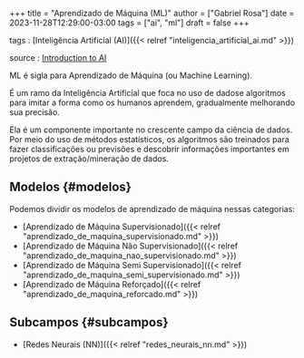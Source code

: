 +++
title = "Aprendizado de Máquina (ML)"
author = ["Gabriel Rosa"]
date = 2023-11-28T12:29:00-03:00
tags = ["ai", "ml"]
draft = false
+++

tags
: [Inteligência Artificial (AI)]({{< relref "inteligencia_artificial_ai.md" >}})

source
: [Introduction to AI](https://learnweb3.io/degrees/ai-developer-degree/freshman-ai/introduction-to-ai/)

ML é sigla para Aprendizado de Máquina (ou Machine Learning).

É um ramo da Inteligência Artificial que foca no uso de dadose algoritmos para imitar a forma como os humanos aprendem, gradualmente melhorando sua precisão.

Ela é um componente importante no crescente campo da ciência de dados. Por meio do uso de métodos estatísticos, os algoritmos são treinados para fazer classificações ou previsões e descobrir informações importantes em projetos de extração/mineração de dados.


## Modelos {#modelos}

Podemos dividir os modelos de aprendizado de máquina nessas categorias:

-   [Aprendizado de Máquina Supervisionado]({{< relref "aprendizado_de_maquina_supervisionado.md" >}})
-   [Aprendizado de Máquina Não Supervisionado]({{< relref "aprendizado_de_maquina_nao_supervisionado.md" >}})
-   [Aprendizado de Máquina Semi Supervisionado]({{< relref "aprendizado_de_maquina_semi_supervisionado.md" >}})
-   [Aprendizado de Máquina Reforçado]({{< relref "aprendizado_de_maquina_reforcado.md" >}})


## Subcampos {#subcampos}

-   [Redes Neurais (NN)]({{< relref "redes_neurais_nn.md" >}})

